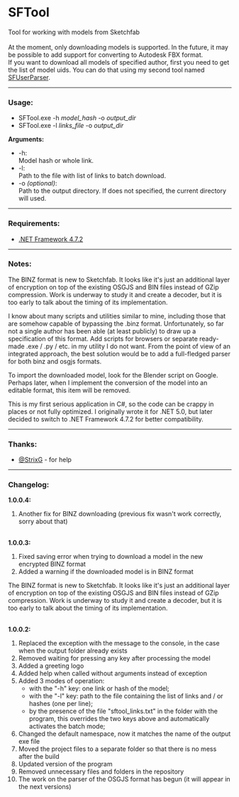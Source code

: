 # SFTool
Tool for working with models from Sketchfab
<br />
<br />
At the moment, only downloading models is supported. In the future, it may be possible to add support for converting to Autodesk FBX format.
<br />
If you want to download all models of specified author, first you need to get the list of model uids. You can do that using my second tool named <a href="https://github.com/DARKSIDEOPG/SFUserParser">SFUserParser</a>.

<hr />

### Usage:
* SFTool.exe -h <em>model_hash</em> -o <em>output_dir</em>
* SFTool.exe -l <em>links_file</em> -o <em>output_dir</em>

<strong>Arguments:</strong>
<ul>
  <li>-h:<br />
  &#9;Model hash or whole link.
  </li>
  <li>-l:<br />
  &#9;Path to the file with list of links to batch download.
  </li>
  <li>-o <em>(optional)</em>: <br />
  &#9;Path to the output directory. If does not specified, the current directory will used.
  </li>
</ul>

<hr />

### Requirements:
* <a href="https://dotnet.microsoft.com/download/dotnet-framework/net472" target="_blank">.NET Framework 4.7.2</a>

<hr />

### Notes:
The BINZ format is new to Sketchfab. It looks like it's just an additional layer of encryption on top of the existing OSGJS and BIN files instead of GZip compression. Work is underway to study it and create a decoder, but it is too early to talk about the timing of its implementation. 
<br />

I know about many scripts and utilities similar to mine, including those that are somehow capable of bypassing the .binz format.
Unfortunately, so far not a single author has been able (at least publicly) to draw up a specification of this format.
Add scripts for browsers or separate ready-made .exe / .py / etc. in my utility I do not want. From the point of view of an integrated approach, the best solution would be to add a full-fledged parser for both binz and osgjs formats.
<br />

To import the downloaded model, look for the Blender script on Google. Perhaps later, when I implement the conversion of the model into an editable format, this item will be removed.
<br />

This is my first serious application in C#, so the code can be crappy in places or not fully optimized. I originally wrote it for .NET 5.0, but later decided to switch to .NET Framework 4.7.2 for better compatibility.

<hr />

### Thanks:
* <a href="https://github.com/StrixG/" target="_blank">@StrixG</a> - for help

<hr />

### Changelog: <br />
<strong>1.0.0.4:</strong>
<ol>
  <li>Another fix for BINZ downloading (previous fix wasn't work correctly, sorry about that)</li>
</ol>
<br />
<strong>1.0.0.3:</strong>
<ol>
  <li>Fixed saving error when trying to download a model in the new encrypted BINZ format</li>
  <li>Added a warning if the downloaded model is in BINZ format</li>
</ol>
<p>
  The BINZ format is new to Sketchfab. It looks like it's just an additional layer of encryption on top of the existing OSGJS and BIN files instead of GZip compression. Work is underway to study it and create a decoder, but it is too early to talk about the timing of its implementation.
</p>
<br />
<strong>1.0.0.2:</strong>
<ol>
  <li>Replaced the exception with the message to the console, in the case when the output folder already exists</li>
  <li>Removed waiting for pressing any key after processing the model</li>
  <li>Added a greeting logo</li>
  <li>Added help when called without arguments instead of exception</li>
  <li>Added 3 modes of operation:<br />
    <ul>
      <li>with the "-h" key: one link or hash of the model;</li>
      <li>with the "-l" key: path to the file containing the list of links and / or hashes (one per line);</li>
      <li>by the presence of the file "sftool_links.txt" in the folder with the program, this overrides the two keys above and automatically activates the batch mode;</li>
    </ul>
  </li>
  <li>Changed the default namespace, now it matches the name of the output exe file</li>
  <li>Moved the project files to a separate folder so that there is no mess after the build</li>
  <li>Updated version of the program</li>
  <li>Removed unnecessary files and folders in the repository</li>
  <li>The work on the parser of the OSGJS format has begun (it will appear in the next versions)</li>
</ol>
